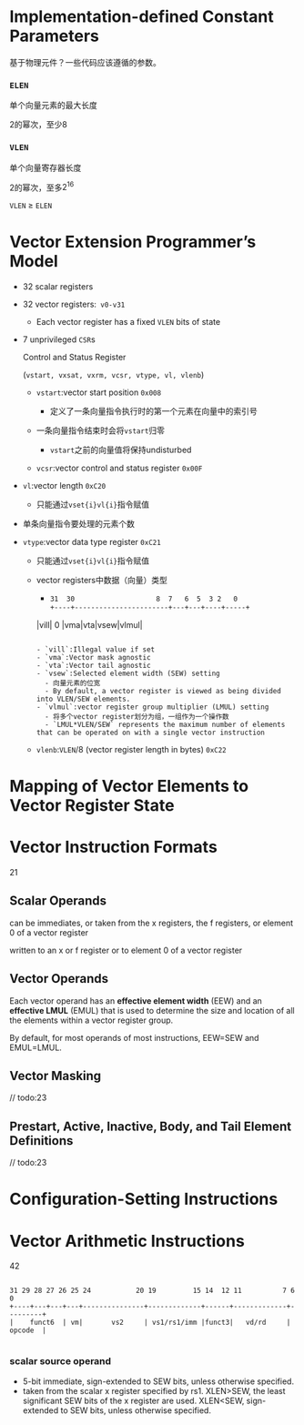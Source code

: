 # Implementation-defined Constant Parameters

基于物理元件？一些代码应该遵循的参数。

### `ELEN`

单个向量元素的最大长度

2的幂次，至少8



### `VLEN`

单个向量寄存器长度

2的幂次，至多$2^{16}$

`VLEN` $\ge$ `ELEN`



# Vector Extension Programmer’s Model

- 32 scalar registers

- 32 vector registers:` v0-v31`

  - Each vector register has a fixed `VLEN` bits of state

- 7  unprivileged `CSR`s

  Control and Status Register

   (`vstart, vxsat, vxrm, vcsr, vtype, vl, vlenb`)
  
  - `vstart`:vector start position	`0x008`

    - 定义了一条向量指令执行时的第一个元素在向量中的索引号
  - 一条向量指令结束时会将`vstart`归零
    - `vstart`之前的向量值将保持undisturbed

  - `vcsr`:vector control and status register	`0x00F`
  
- `vl`:vector length  `0xC20`
  
  - 只能通过`vset{i}vl{i}`指令赋值
    
- 单条向量指令要处理的元素个数
    
- `vtype`:vector data type register  `0xC21`
  
    - 只能通过`vset{i}vl{i}`指令赋值
  
  - vector registers中数据（向量）类型
  
    - ```tex
      31  30      				8  7   6  5  3 2   0
      +----+-----------------------+---+---+----+-----+
    |vill|           0           |vma|vta|vsew|vlmul|
      ```
      
      - `vill`:Illegal value if set
      - `vma`:Vector mask agnostic
      - `vta`:Vector tail agnostic
      - `vsew`:Selected element width (SEW) setting
        - 向量元素的位宽
        - By default, a vector register is viewed as being divided into VLEN/SEW elements.
      - `vlmul`:vector register group multiplier (LMUL) setting
        - 将多个vector register划分为组，一组作为一个操作数
        - `LMUL*VLEN/SEW` represents the maximum number of elements that can be operated on with a single vector instruction
  
  - `vlenb`:`VLEN`/8 (vector register length in bytes)  `0xC22`



#  Mapping of Vector Elements to Vector Register State



# Vector Instruction Formats

21



## Scalar Operands

can be immediates, or taken from the x registers, the f registers, or element 0 of a vector register

written to an x or f register or to element 0 of a vector register



##  Vector Operands

Each vector operand has an **effective element width** (EEW) and an **effective LMUL** (EMUL) that is used to determine the size and location of all the elements within a vector register group.

By default, for most operands of most instructions, EEW=SEW and EMUL=LMUL.



##  Vector Masking

// todo:23



 ## Prestart, Active, Inactive, Body, and Tail Element Definitions

// todo:23



# Configuration-Setting Instructions





# Vector Arithmetic Instructions

42

```

31 29 28 27 26 25 24           20 19         15 14  12 11          7 6       0
+----+---+---+---+---------------+-------------+------+-------------+---------+
|    funct6  | vm|       vs2     | vs1/rs1/imm |funct3|   vd/rd     | opcode  |


```

### scalar source operand

-  5-bit immediate, sign-extended to SEW bits, unless otherwise specified.
- taken from the scalar x register specified by rs1. XLEN>SEW, the least significant SEW bits of the x register are used. XLEN<SEW, sign-extended to SEW bits, unless otherwise specified.



